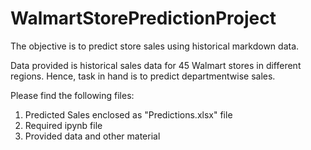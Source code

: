 # WalmartStorePredictionProject
The objective is to predict store sales using historical markdown data.

Data provided is historical sales data for 45 Walmart stores in different regions. Hence, task in hand is to predict departmentwise sales.

Please find the following files:
1. Predicted Sales enclosed as "Predictions.xlsx" file
2. Required ipynb file
3. Provided data and other material
